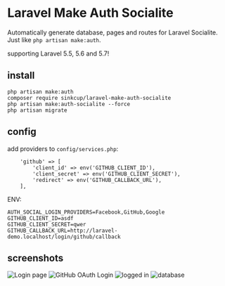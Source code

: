 # Laravel Make Auth Socialite

Automatically generate database, pages and routes for Laravel Socialite. Just like `php artisan make:auth`.

supporting Laravel 5.5, 5.6 and 5.7!

## install

```
php artisan make:auth
composer require sinkcup/laravel-make-auth-socialite
php artisan make:auth-socialite --force
php artisan migrate
```

## config

add providers to `config/services.php`:

```
    'github' => [
        'client_id' => env('GITHUB_CLIENT_ID'),
        'client_secret' => env('GITHUB_CLIENT_SECRET'),
        'redirect' => env('GITHUB_CALLBACK_URL'),
    ],
```

ENV:

```
AUTH_SOCIAL_LOGIN_PROVIDERS=Facebook,GitHub,Google
GITHUB_CLIENT_ID=asdf
GITHUB_CLIENT_SECRET=qwer
GITHUB_CALLBACK_URL=http://laravel-demo.localhost/login/github/callback
```

## screenshots

![Login page](https://user-images.githubusercontent.com/4971414/50548717-bac5f100-0c8c-11e9-974a-45dfbe1c41da.png)
![GitHub OAuth Login](https://user-images.githubusercontent.com/4971414/50548725-d3cea200-0c8c-11e9-9b01-9b949bcb6b4d.png)
![logged in](https://user-images.githubusercontent.com/4971414/50548746-24de9600-0c8d-11e9-8262-213ffa1309be.png)
![database](https://user-images.githubusercontent.com/4971414/50548808-f2816880-0c8d-11e9-8227-d8128f040c30.png)
